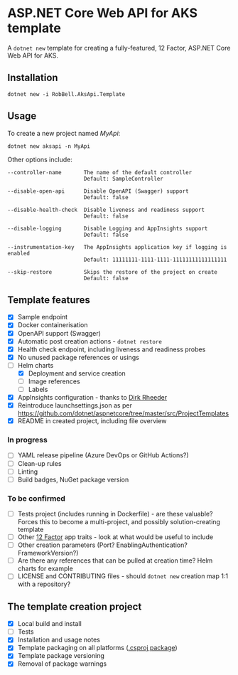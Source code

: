 # ASP.NET Core Web API for AKS template

A `dotnet new` template for creating a fully-featured, 12 Factor, ASP.NET Core Web API for AKS.

## Installation

```
dotnet new -i RobBell.AksApi.Template
```

## Usage

To create a new project named *MyApi*:

```
dotnet new aksapi -n MyApi
```

Other options include:

```
--controller-name       The name of the default controller
                        Default: SampleController

--disable-open-api      Disable OpenAPI (Swagger) support
                        Default: false

--disable-health-check  Disable liveness and readiness support
                        Default: false

--disable-logging       Disable Logging and AppInsights support
                        Default: false

--instrumentation-key   The AppInsights application key if logging is enabled
                        Default: 11111111-1111-1111-11111111111111111

--skip-restore          Skips the restore of the project on create
                        Default: false

```

## Template features

- [x] Sample endpoint
- [x] Docker containerisation
- [x] OpenAPI support (Swagger)
- [x] Automatic post creation actions - `dotnet restore`
- [x] Health check endpoint, including liveness and readiness probes
- [x] No unused package references or usings
- [ ] Helm charts
    - [x] Deployment and service creation
    - [ ] Image references
    - [ ] Labels
- [x] AppInsights configuration - thanks to [Dirk Rheeder](https://github.com/dirkrheeder)
- [x] Reintroduce launchsettings.json as per https://github.com/dotnet/aspnetcore/tree/master/src/ProjectTemplates
- [x] README in created project, including file overview

### In progress
- [ ] YAML release pipeline (Azure DevOps or GitHub Actions?)
- [ ] Clean-up rules
- [ ] Linting
- [ ] Build badges, NuGet package version

### To be confirmed

- [ ] Tests project (includes running in Dockerfile) - are these valuable? Forces this to become a multi-project, and possibly solution-creating template
- [ ] Other [12 Factor](https://12factor.net/) app traits - look at what would be useful to include
- [ ] Other creation parameters (Port? EnablingAuthentication? FrameworkVersion?)
- [ ] Are there any references that can be pulled at creation time? Helm charts for example
- [ ] LICENSE and CONTRIBUTING files - should `dotnet new` creation map 1:1 with a repository? 

## The template creation project

- [x] Local build and install
- [ ] Tests
- [x] Installation and usage notes
- [x] Template packaging on all platforms ([.csproj package](https://docs.microsoft.com/en-us/dotnet/core/tools/custom-templates#packing-a-template-into-a-nuget-package-nupkg-file))
- [x] Template package versioning
- [x] Removal of package warnings
